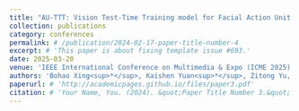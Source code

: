 ```yaml
---
title: "AU-TTT: Vision Test-Time Training model for Facial Action Unit Detection"
collection: publications
category: conferences
permalink: # /publication/2024-02-17-paper-title-number-4
excerpt: # 'This paper is about fixing template issue #693.'
date: 2025-03-20
venue: 'IEEE International Conference on Multimedia & Expo (ICME 2025)'
authors: 'Bohao Xing<sup>*</sup>, Kaishen Yuan<sup>*</sup>, Zitong Yu, Xin Liu, Heikki Kälviäinen'
paperurl: # 'http://academicpages.github.io/files/paper3.pdf'
citation: # 'Your Name, You. (2024). &quot;Paper Title Number 3.&quot; <i>GitHub Journal of Bugs</i>. 1(3).'
---
```

